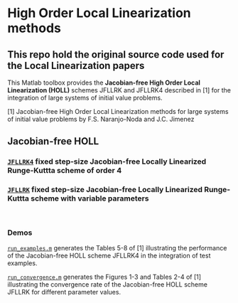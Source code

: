 # High Order Local Linearization methods

## This repo hold the original source code used for the Local Linearization papers

This Matlab toolbox provides the <strong>Jacobian-free High Order Local Linearization (HOLL)</strong> schemes JFLLRK and JFLLRK4 described in [1] for the integration of large systems of initial value problems.

[1] Jacobian-free High Order Local Linearization methods for large systems of initial value problems
    by F.S. Naranjo-Noda and J.C. Jimenez
## <strong>Jacobian-free HOLL</strong>

### [```JFLLRK4```](./llint/JFLLRK4.m) fixed step-size Jacobian-free Locally Linearized Runge-Kuttta scheme of order 4

### [```JFLLRK```](./llint/JFLLRK4.m) fixed step-size Jacobian-free Locally Linearized Runge-Kuttta scheme with variable parameters

<br/>

### <strong>Demos</strong>

[`run_examples.m`](./demo/run_examples.m) generates the Tables 5-8 of [1] illustrating the performance of the Jacobian-free HOLL scheme JFLLRK4 in the integration of test examples.

[`run_convergence.m`](./demo/run_convergence.m) generates the Figures 1-3 and Tables 2-4 of [1] illustrating the convergence rate of the Jacobian-free HOLL scheme JFLLRK for different parameter values.

